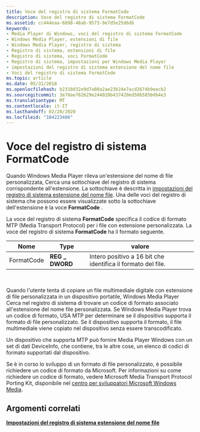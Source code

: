```yaml
---
title: Voce del registro di sistema FormatCode
description: Voce del registro di sistema FormatCode
ms.assetid: cc444eaa-6898-48ab-9573-9e7d5e25d6db
keywords:
- Media Player di Windows, voci del registro di sistema FormatCode
- Windows Media Player, estensioni di file
- Windows Media Player, registro di sistema
- Registro di sistema, estensioni di file
- Registro di sistema, voci FormatCode
- Registro di sistema, impostazioni per Windows Media Player
- impostazioni del registro di sistema estensione del nome file
- Voci del registro di sistema FormatCode
ms.topic: article
ms.date: 05/31/2018
ms.openlocfilehash: b2318d32e9d7a08a2ae23b24e7acd2674b9eecb2
ms.sourcegitcommit: 3e70ae762629e244028b437420ed50b5850db4e3
ms.translationtype: MT
ms.contentlocale: it-IT
ms.lasthandoff: 02/20/2020
ms.locfileid: "104223406"
---
```

# <a name="formatcode-registry-entry"></a>Voce del registro di sistema FormatCode

Quando Windows Media Player rileva un'estensione del nome di file personalizzata, Cerca una sottochiave del registro di sistema corrispondente all'estensione. La sottochiave è descritta in [impostazioni del registro di sistema estensione del nome file](file-name-extension-registry-settings.md). Una delle voci del registro di sistema che possono essere visualizzate sotto la sottochiave dell'estensione è la voce **FormatCode** .

La voce del registro di sistema **FormatCode** specifica il codice di formato MTP (Media Transport Protocol) per i file con estensione personalizzata. La voce del registro di sistema **FormatCode** ha il formato seguente.



| Nome       | Type           | valore                                                             |
|------------|----------------|-------------------------------------------------------------------|
| FormatCode | **REG \_ DWORD** | Intero positivo a 16 bit che identifica il formato del file. |



 

Quando l'utente tenta di copiare un file multimediale digitale con estensione di file personalizzata in un dispositivo portatile, Windows Media Player Cerca nel registro di sistema di trovare un codice di formato associato all'estensione del nome file personalizzata. Se Windows Media Player trova un codice di formato, USA MTP per determinare se il dispositivo supporta il formato di file personalizzato. Se il dispositivo supporta il formato, il file multimediale viene copiato nel dispositivo senza essere transcodificato.

Un dispositivo che supporta MTP può fornire Media Player Windows con un set di dati DeviceInfo, che contiene, tra le altre cose, un elenco di codici di formato supportati dal dispositivo.

Se è in corso lo sviluppo di un formato di file personalizzato, è possibile richiedere un codice di formato da Microsoft. Per informazioni su come richiedere un codice di formato, vedere Microsoft Media Transport Protocol Porting Kit, disponibile nel [centro per sviluppatori Microsoft Windows Media](https://msdn.microsoft.com/windowsmedia/default.aspx).

## <a name="related-topics"></a>Argomenti correlati

<dl> <dt>

[**Impostazioni del registro di sistema estensione del nome file**](file-name-extension-registry-settings.md)
</dt> </dl>

 

 




